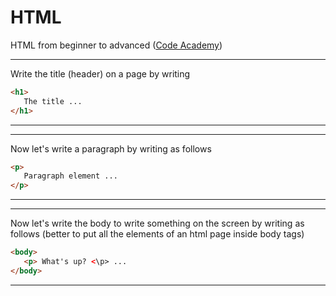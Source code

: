 # HTML
HTML from beginner to advanced ([Code Academy](https://www.codecademy.com/learn))

***
Write the title (header) on a page by writing 
```html
<h1>
   The title ...
</h1>
```
***

***
Now let's write a paragraph by writing as follows

```html
<p>
   Paragraph element ...
</p>
```
***


***
Now let's write the body to write something on the screen by writing as follows (better to put all the elements of an html page inside body tags)

```html
<body>
   <p> What's up? <\p> ...
</body>
```
***

